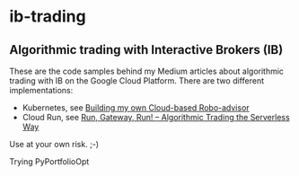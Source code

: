 # ib-trading
## Algorithmic trading with Interactive Brokers (IB)

These are the code samples behind my Medium articles about algorithmic trading with IB on the Google Cloud Platform. There are two different implementations:

* Kubernetes, see [Building my own Cloud-based Robo-advisor]
* Cloud Run, see [Run, Gateway, Run! &ndash; Algorithmic Trading the Serverless Way]

Use at your own risk. ;-)

[Building my own Cloud-based Robo-advisor]: https://medium.com/@juri.sarbach/building-my-own-cloud-based-robo-advisor-5588ec1b74d3
[Run, Gateway, Run! &ndash; Algorithmic Trading the Serverless Way]: https://medium.com/@juri.sarbach/run-gateway-run-algorithmic-trading-the-serverless-way-71634dc1a37

Trying PyPortfolioOpt
